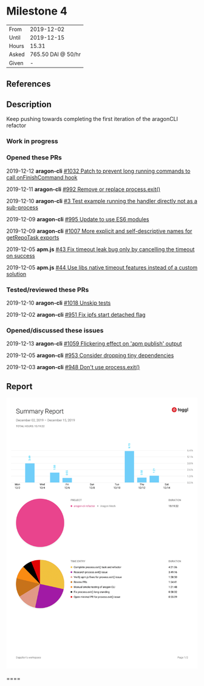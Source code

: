 # Milestone 4

|       |                    |
| ----- | ------------------ |
| From  | 2019-12-02         |
| Until | 2019-12-15         |
| Hours | 15.31              |
| Asked | 765.50 DAI @ 50/hr |
| Given | -                  |

## References

## Description

Keep pushing towards completing the first iteration of the aragonCLI refactor

### Work in progress

### Opened these PRs

2019-12-12 **aragon-cli** [#1032 Patch to prevent long running commands to call onFinishCommand hook](https://github.com/aragon/aragon-cli/pull/1032)

2019-12-11 **aragon-cli** [#992 Remove or replace process.exit()](https://github.com/aragon/aragon-cli/pull/992)

2019-12-10 **aragon-cli** [#3 Test example running the handler directly not as a sub-process](https://github.com/dapplion/aragon-cli/pull/3)

2019-12-09 **aragon-cli** [#995 Update to use ES6 modules](https://github.com/aragon/aragon-cli/pull/995)

2019-12-09 **aragon-cli** [#1007 More explicit and self-descriptive names for getRepoTask exports](https://github.com/aragon/aragon-cli/pull/1007)

2019-12-05 **apm.js** [#43 Fix timeout leak bug only by cancelling the timeout on success](https://github.com/aragon/apm.js/pull/43)

2019-12-05 **apm.js** [#44 Use libs native timeout features instead of a custom solution](https://github.com/aragon/apm.js/pull/44)

### Tested/reviewed these PRs

2019-12-10 **aragon-cli** [#1018 Unskip tests](https://github.com/aragon/aragon-cli/pull/1018)

2019-12-02 **aragon-cli** [#951 Fix ipfs start detached flag](https://github.com/aragon/aragon-cli/pull/951)

### Opened/discussed these issues

2019-12-13 **aragon-cli** [#1059 Flickering effect on 'apm publish' output](https://github.com/aragon/aragon-cli/issues/1059)

2019-12-05 **aragon-cli** [#953 Consider dropping tiny dependencies](https://github.com/aragon/aragon-cli/issues/953)

2019-12-03 **aragon-cli** [#948 Don't use process.exit()](https://github.com/aragon/aragon-cli/issues/948)

## Report

![Time-tracking report](assets/lion-milestone-04-timing-report.png)

====
